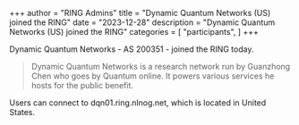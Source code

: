 +++
author = "RING Admins"
title = "Dynamic Quantum Networks (US) joined the RING"
date = "2023-12-28"
description = "Dynamic Quantum Networks (US) joined the RING"
categories = [
    "participants",
]
+++

Dynamic Quantum Networks - AS 200351 - joined the RING today.

> Dynamic Quantum Networks is a research network run by Guanzhong Chen who goes by Quantum online. It powers various services he hosts for the public benefit.

Users can connect to dqn01.ring.nlnog.net, which is located in United States.
